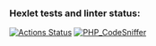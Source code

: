 ### Hexlet tests and linter status:
[![Actions Status](https://github.com/Kengston/php-project-9/actions/workflows/hexlet-check.yml/badge.svg)](https://github.com/Kengston/php-project-9/actions)
[![PHP_CodeSniffer](https://github.com/Kengston/php-project-9/actions/workflows/phpcs.yml/badge.svg)](https://github.com/Kengston/php-project-9/actions/workflows/phpcs.yml)

